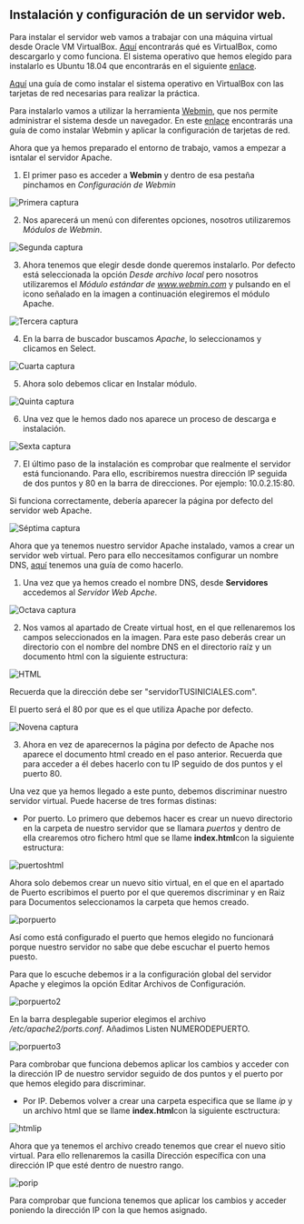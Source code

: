 ## Instalación y configuración de un servidor web.

Para instalar el servidor web vamos a trabajar con una máquina virtual desde Oracle VM VirtualBox. [Aquí](https://www.virtualbox.org/) encontrarás qué es VirtualBox, como descargarlo y como funciona. El sistema operativo que hemos elegido para instalarlo es Ubuntu 18.04 que encontrarás en el siguiente [enlace](http://cdimage.ubuntu.com/netboot/18.04/).

[Aquí](https://www.youtube.com/watch?v=VTGDqFZ81JY&list=PL9oB7UFHn_bQICy3WlzK6IwQMx4HBoe_Y&index=1) una guía de como instalar el sistema operativo en VirtualBox con las tarjetas de red necesarias para realizar la práctica. 

Para instalarlo vamos a utilizar la herramienta [Webmin](http://www.webmin.com/), que nos permite administrar el sistema desde un navegador. En este [enlace](https://www.youtube.com/watch?v=2143l30jiow&list=PL9oB7UFHn_bQICy3WlzK6IwQMx4HBoe_Y&index=2) encontrarás una guía de como instalar Webmin y aplicar la configuración de tarjetas de red.

Ahora que ya hemos preparado el entorno de trabajo, vamos a empezar a isntalar el servidor Apache.

1. El primer paso es acceder a **Webmin** y dentro de esa pestaña pinchamos en *Configuración de Webmin*
  
![Primera captura](./images/uno.PNG)

2. Nos aparecerá un menú con diferentes opciones, nosotros utilizaremos *Módulos de Webmin*.

![Segunda captura](./images/dos.PNG)

3. Ahora tenemos que elegir desde donde queremos instalarlo. Por defecto está seleccionada la opción *Desde archivo local* pero nosotros utilizaremos el *Módulo estándar de www.webmin.com* y pulsando en el icono señalado en la imagen a continuación elegiremos el módulo Apache.


![Tercera captura](./images/tres.PNG)

4. En la barra de buscador buscamos *Apache*, lo seleccionamos y clicamos en Select.

![Cuarta captura](./images/cuatro.PNG)

5. Ahora solo debemos clicar en Instalar módulo.

![Quinta captura](./images/cinco.PNG)

6. Una vez que le hemos dado nos aparece un proceso de descarga e instalación.

![Sexta captura](./images/seis.PNG)

7. El último paso de la instalación es comprobar que realmente el servidor está funcionando. Para ello, escribiremos nuestra dirección IP seguida de dos puntos y 80 en la barra de direcciones. Por ejemplo: 10.0.2.15:80.

Si funciona correctamente, debería aparecer la página por defecto del servidor web Apache.

![Séptima captura](./images/7.PNG)

Ahora que ya tenemos nuestro servidor Apache instalado, vamos a crear un servidor web virtual. Pero para ello neccesitamos configurar un nombre DNS, [aquí](https://www.youtube.com/watch?v=zavT_BAir-4&list=PL9oB7UFHn_bQICy3WlzK6IwQMx4HBoe_Y&index=7/) tenemos una guía de como hacerlo.

1. Una vez que ya hemos creado el nombre DNS, desde **Servidores** accedemos al *Servidor Web Apche*.

![Octava captura](./images/ocho.PNG)

2. Nos vamos al apartado de Create virtual host, en el que rellenaremos los campos seleccionados en la imagen. Para este paso deberás crear un directorio con el nombre del nombre DNS en el directorio raíz y un documento html con la siguiente estructura:

![HTML](./images/html.PNG)

Recuerda que la dirección debe ser "servidorTUSINICIALES.com".

El puerto será el 80 por que es el que utiliza Apache por defecto.

![Novena captura](./images/sindiscriminar.PNG)


3. Ahora en vez de aparecernos la página por defecto de Apache nos aparece el documento html creado en el paso anterior. Recuerda que para acceder a él debes hacerlo con tu IP seguido de dos puntos y el puerto 80.

Una vez que ya hemos llegado a este punto, debemos discriminar nuestro servidor virtual. Puede hacerse de tres formas distinas:

* Por puerto. Lo primero que debemos hacer es crear un nuevo directorio en la carpeta de nuestro servidor que se llamara *puertos* y dentro de ella crearemos otro fichero html que se llame **index.html**con la siguiente estructura:

![puertoshtml](./images/puertoshtml.PNG)

Ahora solo debemos crear un nuevo sitio virtual, en el que en el apartado de Puerto escribimos el puerto por el que queremos discriminar y en Raiz para Documentos seleccionamos la carpeta que hemos creado.

![porpuerto](./images/porpuerto.PNG)

Así como está configurado el puerto que hemos elegido no funcionará porque nuestro servidor no sabe que debe escuchar el puerto hemos puesto. 

Para que lo escuche debemos ir a la configuración global del servidor Apache y elegimos la opción Editar Archivos de Configuración. 

![porpuerto2](./images/porpuerto2.PNG)

En la barra desplegable superior elegimos el archivo */etc/apache2/ports.conf*.
Añadimos Listen NUMERODEPUERTO.

![porpuerto3](./images/porpuerto3.PNG)

Para combrobar que funciona debemos aplicar los cambios y acceder con la dirección IP de nuestro servidor seguido de dos puntos y el puerto por que hemos elegido para discriminar.

* Por IP. Debemos volver a crear una carpeta especifica que se llame *ip* y un archivo html que se llame **index.html**con la siguiente esctructura:

![htmlip](./images/htmlip.PNG)

Ahora que ya tenemos el archivo creado tenemos que crear el nuevo sitio virtual. Para ello rellenaremos la casilla Dirección específica con una dirección IP que esté dentro de nuestro rango.

![porip](./images/porip.PNG)

Para comprobar que funciona tenemos que aplicar los cambios y acceder poniendo la dirección IP con la que hemos asignado.
